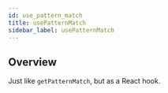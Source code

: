 ```yaml
---
id: use_pattern_match
title: usePatternMatch
sidebar_label: usePatternMatch
---
```


## Overview

Just like `getPatternMatch`, but as a React hook.
